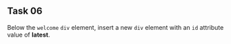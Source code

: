 ## Task 06
Below the `welcome` `div` element, insert a new `div` element with an `id` attribute value of **latest**.